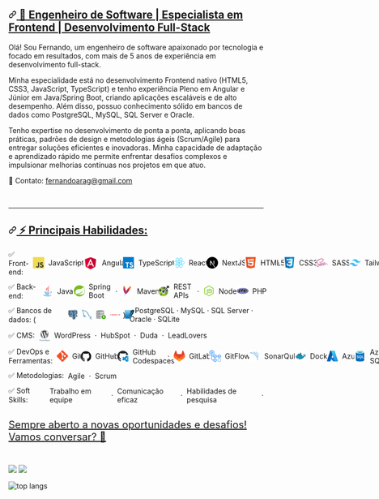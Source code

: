 <article class="markdown-body entry-content container-lg f5 " itemprop="text">
  <h2 dir="auto" id="top">
    <a id="user-content-hi-there-" class="anchor" aria-hidden="true" tabindex="-1" href="#top">
      <svg class="octicon octicon-link" viewBox="0 0 16 16" version="1.1" width="16" height="16" aria-hidden="true"><path d="m7.775 3.275 1.25-1.25a3.5 3.5 0 1 1 4.95 4.95l-2.5 2.5a3.5 3.5 0 0 1-4.95 0 .751.751 0 0 1 .018-1.042.751.751 0 0 1 1.042-.018 1.998 1.998 0 0 0 2.83 0l2.5-2.5a2.002 2.002 0 0 0-2.83-2.83l-1.25 1.25a.751.751 0 0 1-1.042-.018.751.751 0 0 1-.018-1.042Zm-4.69 9.64a1.998 1.998 0 0 0 2.83 0l1.25-1.25a.751.751 0 0 1 1.042.018.751.751 0 0 1 .018 1.042l-1.25 1.25a3.5 3.5 0 1 1-4.95-4.95l2.5-2.5a3.5 3.5 0 0 1 4.95 0 .751.751 0 0 1-.018 1.042.751.751 0 0 1-1.042.018 1.998 1.998 0 0 0-2.83 0l-2.5 2.5a1.998 1.998 0 0 0 0 2.83Z"></path></svg>
      <strong>🚀 Engenheiro de Software | Especialista em Frontend | Desenvolvimento Full-Stack</strong>
    </a>
  </h2>

  <p dir="auto">
    Olá! Sou Fernando, um engenheiro de software apaixonado por tecnologia e focado em resultados, com mais de 5 anos de experiência em desenvolvimento full-stack.
  </p>

  <p dir="auto">
    Minha especialidade está no desenvolvimento Frontend nativo (HTML5, CSS3, JavaScript, TypeScript) e tenho experiência Pleno em Angular e Júnior em Java/Spring Boot, criando aplicações escaláveis e de alto desempenho. Além disso, possuo conhecimento sólido em bancos de dados como PostgreSQL, MySQL, SQL Server e Oracle.
  </p>

  <p dir="auto">  
    Tenho expertise no desenvolvimento de ponta a ponta, aplicando boas práticas, padrões de design e metodologias ágeis (Scrum/Agile) para entregar soluções eficientes e inovadoras. Minha capacidade de adaptação e aprendizado rápido me permite enfrentar desafios complexos e impulsionar melhorias contínuas nos projetos em que atuo.
  </p>

  <p dir="auto">  
    📩 Contato: <a href="mailto:fernandoarag@gmail.com">fernandoarag@gmail.com</a>
  </p>

  <br/>

  <hr>

  <h2 dir="auto">
    <a id="user-content--technologies" class="anchor" aria-hidden="true" tabindex="-1" href="#-technologies">
      <svg class="octicon octicon-link" viewBox="0 0 16 16" version="1.1" width="16" height="16" aria-hidden="true"><path d="m7.775 3.275 1.25-1.25a3.5 3.5 0 1 1 4.95 4.95l-2.5 2.5a3.5 3.5 0 0 1-4.95 0 .751.751 0 0 1 .018-1.042.751.751 0 0 1 1.042-.018 1.998 1.998 0 0 0 2.83 0l2.5-2.5a2.002 2.002 0 0 0-2.83-2.83l-1.25 1.25a.751.751 0 0 1-1.042-.018.751.751 0 0 1-.018-1.042Zm-4.69 9.64a1.998 1.998 0 0 0 2.83 0l1.25-1.25a.751.751 0 0 1 1.042.018.751.751 0 0 1 .018 1.042l-1.25 1.25a3.5 3.5 0 1 1-4.95-4.95l2.5-2.5a3.5 3.5 0 0 1 4.95 0 .751.751 0 0 1-.018 1.042.751.751 0 0 1-1.042.018 1.998 1.998 0 0 0-2.83 0l-2.5 2.5a1.998 1.998 0 0 0 0 2.83Z"></path></svg>
      ⚡ Principais Habilidades:<br/>
    </a>
  </h2>

  <div class="auto" style="display: flex; flex-direction: row; align-items: center; grid-gap: .5rem; margin-bottom: .75rem;">
    <span style="display: flex; flex-direction: row; align-items: center; grid-gap: .5rem;">
    ✅ Front-end: 
    </span>
    <span style="display: flex; flex-direction: row; align-items: center; grid-gap: .5rem;">
      <img src="./assets/JavaScript.svg" width="22.5"/>
      JavaScript
    </span> ·
    <span style="display: flex; flex-direction: row; align-items: center; grid-gap: .5rem;">
      <img src="./assets/Angular.svg" width="30"/>
      Angular
    </span> ·
    <span style="display: flex; flex-direction: row; align-items: center; grid-gap: .5rem;">
      <img src="./assets/TypeScript.svg" width="22.5"/>
      TypeScript
    </span> ·
    <span style="display: flex; flex-direction: row; align-items: center; grid-gap: .5rem;">
      <img src="./assets/React.svg" width="22.5"/>
      React
    </span> ·
    <span style="display: flex; flex-direction: row; align-items: center; grid-gap: .5rem;">
      <img src="./assets/Next.js.svg" width="22.5"/>
      NextJS
    </span> ·
    <span style="display: flex; flex-direction: row; align-items: center; grid-gap: .5rem;">
      <img src="./assets/HTML5.svg" width="22.5"/>
      HTML5
    </span> ·
    <span style="display: flex; flex-direction: row; align-items: center; grid-gap: .5rem;">
      <img src="./assets/CSS3.svg" width="22.5"/>
      CSS3
    </span> ·
    <span style="display: flex; flex-direction: row; align-items: center; grid-gap: .5rem;">
      <img src="./assets/Sass.svg" width="22.5"/>
      SASS
    </span> ·
    <span style="display: flex; flex-direction: row; align-items: center; grid-gap: .5rem;">
      <img src="./assets/Tailwind CSS.svg" width="22.5"/>
      Tailwind
    </span>
  </div>

  <div class="auto" style="display: flex; flex-direction: row; align-items: center; grid-gap: .5rem; margin-bottom: .75rem;">
    <span style="display: flex; flex-direction: row; align-items: center; grid-gap: .5rem;">
    ✅ Back-end: 
    </span>
    <span style="display: flex; flex-direction: row; align-items: center; grid-gap: .5rem;">
      <img src="./assets/Java.svg" width="22.5"/>
      Java
    </span> ·
    <span style="display: flex; flex-direction: row; align-items: center; grid-gap: .5rem;">
      <img src="./assets/Spring.svg" width="22"/>
      Spring Boot
    </span> ·
    <span style="display: flex; flex-direction: row; align-items: center; grid-gap: .5rem;">
      <img src="./assets/Apache Maven.svg" width="22.5"/>
      Maven
    </span> ·
    <span style="display: flex; flex-direction: row; align-items: center; grid-gap: .5rem;">
      <img src="./assets/OpenAPI.svg" width="22.5"/>
      REST APIs
    </span> ·
    <span style="display: flex; flex-direction: row; align-items: center; grid-gap: .5rem;">
      <img src="./assets/Node.js.svg" width="22.5"/>
      Node.js
    </span>
    <span style="display: flex; flex-direction: row; align-items: center; grid-gap: .5rem;">
      <img src="./assets/PHP.svg" width="22.5"/>
      PHP
    </span> ·
  </div>

  <div class="auto" style="display: flex; flex-direction: row; align-items: center; grid-gap: .5rem; margin-bottom: .75rem;">
    <span style="display: flex; flex-direction: row; align-items: center; grid-gap: .5rem;">
    ✅ Bancos de dados: 
    ( <span style="display: flex; flex-direction: row; align-items: center; grid-gap: .5rem;">
      <img src="./assets/PostgresSQL.svg" width="20"/>
      <img src="./assets/MySQL.svg" width="20"/>
      <img src="./assets/SQL-Developer.svg" width="20"/>
      <img src="./assets/Oracle.svg" width="20"/>
      <img src="./assets/SQLite.svg" width="20"/></span> )
    <br/>
    <span>
       - PostgreSQL · MySQL · SQL Server · Oracle · SQLite
    </span>
  </div>

  <div class="auto" style="display: flex; flex-direction: row; align-items: center; grid-gap: .5rem; margin-bottom: .75rem;">
    <span style="display: flex; flex-direction: row; align-items: center; grid-gap: .5rem;">
    ✅ CMS:
    </span>
    <span style="display: flex; flex-direction: row; align-items: center; grid-gap: .5rem;">
      <img src="./assets/WordPress.svg" width="22.5"/>
      WordPress
    </span> ·
    <span style="display: flex; flex-direction: row; align-items: center; grid-gap: .5rem;">
      HubSpot
    </span> ·
    <span style="display: flex; flex-direction: row; align-items: center; grid-gap: .5rem;">
      Duda
    </span> ·
    <span style="display: flex; flex-direction: row; align-items: center; grid-gap: .5rem;">
      LeadLovers
    </span>
  </div>

  <div class="auto" style="display: flex; flex-direction: row; align-items: center; grid-gap: .5rem; margin-bottom: .75rem;">
    <span style="display: flex; flex-direction: row; align-items: center; grid-gap: .5rem;">
    ✅ DevOps e Ferramentas:
    </span>
    <span style="display: flex; flex-direction: row; align-items: center; grid-gap: .5rem;">
      <img src="./assets/Git.svg" width="22.5"/>
      Git
    </span> ·
    <span style="display: flex; flex-direction: row; align-items: center; grid-gap: .5rem;">
      <img src="./assets/GitHub.svg" width="22"/>
      GitHub
    </span> ·
    <span style="display: flex; flex-direction: row; align-items: center; grid-gap: .5rem;">
      <img src="./assets/GitHub-Codespaces.svg" width="22"/>
      GitHub Codespaces
    </span> ·
    <span style="display: flex; flex-direction: row; align-items: center; grid-gap: .5rem;">
      <img src="./assets/GitLab.svg" width="22.5"/>
      GitLab
    </span> ·
    <span style="display: flex; flex-direction: row; align-items: center; grid-gap: .5rem;">
      <img src="./assets/GitHub-Actions.svg" width="22.5"/>
      GitFlow
    </span> ·
    <span style="display: flex; flex-direction: row; align-items: center; grid-gap: .5rem;">
      <img src="./assets/SonarQube.svg" width="22.5"/>
      SonarQube
    </span>
    <span style="display: flex; flex-direction: row; align-items: center; grid-gap: .5rem;">
      <img src="./assets/Docker.svg" width="22.5"/>
      Docker
    </span>
    <span style="display: flex; flex-direction: row; align-items: center; grid-gap: .5rem;">
      <img src="./assets/Azure.svg" width="22.5"/>
      Azure
    </span>
    <span style="display: flex; flex-direction: row; align-items: center; grid-gap: .5rem;">
      <img src="./assets/Azure-SQL-Database.svg" width="22.5"/>
      Azure SQL
    </span>
  </div>

  <div class="auto" style="display: flex; flex-direction: row; align-items: center; grid-gap: .5rem; margin-bottom: .75rem;">
    <span style="display: flex; flex-direction: row; align-items: center; grid-gap: .5rem;">
    ✅ Metodologias:
    </span>
    <span style="display: flex; flex-direction: row; align-items: center; grid-gap: .5rem;">
      Agile
    </span> ·
    <span style="display: flex; flex-direction: row; align-items: center; grid-gap: .5rem;">
      Scrum
    </span>
  </div>

  <div class="auto" style="display: flex; flex-direction: row; align-items: center; grid-gap: .5rem; margin-bottom: .75rem;">
    <span style="display: flex; flex-direction: row; align-items: center; grid-gap: .5rem;">
    ✅ Soft Skills:
    </span>
    <span style="display: flex; flex-direction: row; align-items: center; grid-gap: .5rem;">
      Trabalho em equipe
    </span> ·
    <span style="display: flex; flex-direction: row; align-items: center; grid-gap: .5rem;">
      Comunicação eficaz
    </span> ·
    <span style="display: flex; flex-direction: row; align-items: center; grid-gap: .5rem;">
      Habilidades de pesquisa
    </span> ·
  </div>

  <br/>

  <div class="auto" style="font-size: 20px; display: flex; flex-direction: row; align-items: center; grid-gap: .5rem; margin-bottom: .75rem;">
    <a href="tel:+5538998413862" style="display: flex; flex-direction: row; align-items: center; grid-gap: .5rem; font-size: weight;">
      Sempre aberto a novas oportunidades e desafios! Vamos conversar? 🚀
    </a>
  </div>

  <br/>

  <div dir="auto"> 
    <p dir="auto">
      <img height="165" src="https://github-readme-stats.vercel.app/api?username=fernandoarag&amp;show_icons=true&amp/include_all_commits=true&amp;theme=omni" style="max-width: 100%"></img>
      <img height="165" src="https://github-readme-stats.vercel.app/api/top-langs/?username=fernandoarag&amp;layout=compact&amp;theme=omni" style="max-width: 100%;">
    </p>
    <p>
      <img src='https://github-profile-trophy.vercel.app/??username=fernandoarag&layout=compact&theme=dracula' alt='top langs'/>
    </p>
  </div>
</article>
